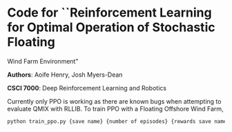 # Code for ``Reinforcement Learning for Optimal Operation of Stochastic Floating
Wind Farm Environment"

__Authors__: Aoife Henry, Josh Myers-Dean

__CSCI 7000__: Deep Reinforcement Learning and Robotics 

Currently only PPO is working as there are known bugs when attempting to evaluate QMIX with RLLIB. To train PPO with a Floating Offshore Wind Farm,

```bash
python train_ppo.py {save name} {number of episodes} {rewards save name}
```
